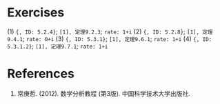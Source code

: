 # Exercises
(1) `{, ID: 5.2.4}`; `[1], 定理9.2.3`; `rate: 1+i`
(2) `{, ID: 5.2.8}`; `[1], 定理9.4.1`; `rate: 0+i`
(3) `{, ID: 5.3.1}`; `[1], 定理9.6.1`; `rate: 1+i`
(4) `{, ID: 5.3.1.2}`; `[1], 定理9.7.1`; `rate: 1+i`





# References
1. 常庚哲. (2012). 数学分析教程 (第3版). 中国科学技术大学出版社.